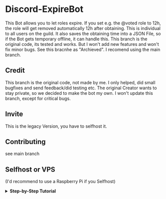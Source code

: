 # Discord-ExpireBot

This Bot allows you to let roles expire. If you set e.g. the @voted role to 12h, the role will get removed automatically 12h after obtaining. This is individual to all users on the guild. It also saves the obtaining time into a JSON File, so if the Bot gets temporary offline, it can handle this.
This branch is the original code, its tested and works. But I won't add new features and won't fix minor bugs. See this bracnhe as "Archieved". I recomend using the main branch.

## Credit
This branch is the original code, not made by me.
I only helped, did small bugfixes and send feedback/did testing etc. The original Creator wants to stay private, so we decided to make the bot my own.
I won't update this branch, except for critical bugs.

## Invite
This is the legacy Version, you have to selfhost it.

## Contributing
see main branch

## Selfhost or VPS
(I'd recommend to use a Raspberry Pi if you Selfhost)
<details>
  <summary><b>Step-by-Step Tutorial</b></summary>
  
 ### Prerequisites
 You must have an account for Discord [[Link](https://discordapp.com/developers/applications/)]

 ### Creating a bot to get a bot token
 * Create an application in the developer portal by clicking [here](https://discordapp.com/developers/applications/)
 * Open up your new application and click 'Add Bot' under the Bot settings to create your bot.
 * After creating the bot, click the 'Copy' button under the title Token. Take note of your token as you will need it later. Keep the token secret!!!!<br>
 ![token example](https://user-images.githubusercontent.com/55095883/104066667-14f5d700-5202-11eb-82e0-6e44e4e1759a.png)

 ### How to clone the repository
 * Download this repo (or Clone it to your own private repo)
 * Replace 681478549240283171 in the source code (main.py) with your guild id
 * Replace the 'token' string at the end with the bot token you copied before e.g. `NzgxODc4MzQ1NzQ1ODI1ODlz.X8EC9A.-FI1PEnksgFsrid-m1O8c-eUTdc`

 ### Installing dependencies and running the Bot
 * run `pip install discord.py` and `pip install durations` in an elevated command prompt
 * now just run main.py!

</details> 
